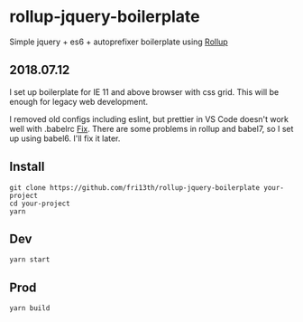 # rollup-jquery-boilerplate

Simple jquery + es6 + autoprefixer boilerplate using [Rollup](https://github.com/rollup/rollup)

## 2018.07.12

I set up boilerplate for IE 11 and above browser with css grid. This will be enough for legacy web development.

I removed old configs including eslint, but prettier in VS Code doesn't work well with .babelrc [Fix](https://github.com/prettier/prettier/issues/4636). There are some problems in rollup and babel7, so I set up using babel6. I'll fix it later.

## Install

```
git clone https://github.com/fri13th/rollup-jquery-boilerplate your-project
cd your-project
yarn
```

## Dev

```
yarn start
```

## Prod

```
yarn build
```
